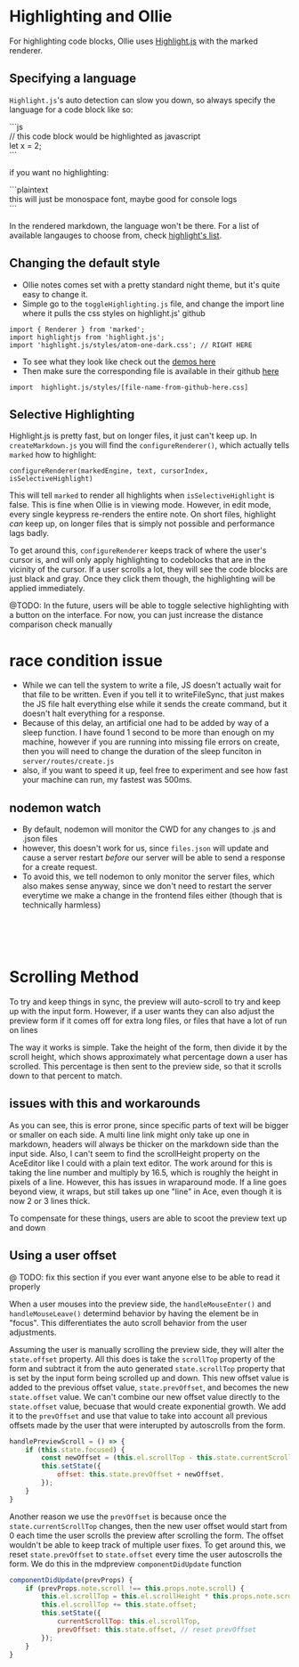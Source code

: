 # Highlighting and Ollie
For highlighting code blocks, Ollie uses [Highlight.js](https://highlightjs.org) with the marked renderer.

## Specifying a language
`Highlight.js`'s auto detection can slow you down, so always specify the language for a code block like so:

\```js\
// this code block would be highlighted as javascript\
let x = 2;\
\```

if you want no highlighting:

\```plaintext\
this will just be monospace font, maybe good for console logs\
\```

In the rendered markdown, the language won't be there. For a list of available langauges to choose from, check [highlight's list](https://highlightjs.org/static/demo/).

## Changing the default style
- Ollie notes comes set with a pretty standard night theme, but it's quite easy to change it.
- Simple go to the `toggleHighlighting.js` file, and change the import line where it pulls the css styles on highlight.js' github

```
import { Renderer } from 'marked';
import highlightjs from 'highlight.js';
import 'highlight.js/styles/atom-one-dark.css'; // RIGHT HERE
```
- To see what they look like check out the [demos here](https://highlightjs.org/static/demo/)
- Then make sure the corresponding file is available in their github [here]( https://github.com/highlightjs/highlight.js/tree/master/src/styles)

```
import  highlight.js/styles/[file-name-from-github-here.css]
```

## Selective Highlighting
Highlight.js is pretty fast, but on longer files, it just can't keep up. In `createMarkdown.js` you will find the `configureRenderer()`, which actually tells `marked` how to highlight:

```
configureRenderer(markedEngine, text, cursorIndex, isSelectiveHighlight)
```

This will tell `marked` to render all highlights when `isSelectiveHighlight` is false. This is fine when Ollie is in viewing mode. However, in edit mode, every single keypress re-renders the entire note. On short files, highlight *can* keep up, on longer files that is simply not possible and performance lags badly.

To get around this, `configureRenderer` keeps track of where the user's cursor is, and will only apply highlighting to codeblocks that are in the vicinity of the cursor. If a user scrolls a lot, they will see the code blocks are just black and gray. Once they click them though, the highlighting will be applied immediately.

@TODO: In the future, users will be able to toggle selective highlighting with a button on the interface. For now, you can just increase the distance comparison check manually


# race condition issue
- While we can tell the system to write a file, JS doesn't actually wait for that file to be written. Even if you tell it to writeFileSync, that just makes the JS file halt everything else while it sends the create command, but it doesn't halt everything for a response.
- Because of this delay, an artificial one had to be added by way of a sleep function. I have found 1 second to be more than enough on my machine, however if you are running into missing file errors on create, then you will need to change the duration of the sleep funciton in `server/routes/create.js`
- also, if you want to speed it up, feel free to experiment and see how fast your machine can run, my fastest was 500ms.

## nodemon watch
- By default, nodemon will monitor the CWD for any changes to .js and .json files
- however, this doesn't work for us, since `files.json` will update and cause a server restart *before* our server will be able to send a response for a create request.
- To avoid this, we tell nodemon to only monitor the server files, which also makes sense anyway, since we don't need to restart the server everytime we make a change in the frontend files either (though that is technically harmless)

<br/>
<br/>
<br/>

# Scrolling Method
To try and keep things in sync, the preview will auto-scroll to try and keep up
with the input form. However, if a user wants they can also adjust the preview form if it comes off for extra long files, or files that have a lot of run on lines

The way it works is simple. Take the height of the form, then divide it by the scroll height, which shows approximately what percentage down a user has scrolled. This percentage is then sent to the preview side, so that it scrolls down to that percent to match.

## issues with this and workarounds
As you can see, this is error prone, since specific parts of text will be bigger or smaller on each side. A multi line link might only take up one in markdown, headers will always be thicker on the markdown side than the input side. Also, I can't seem to find the scrollHeight property on the AceEditor like I could with a plain text editor. The work around for this is taking the line number and multiply by 16.5, which is roughly the height in pixels of a line. However, this has issues in wraparound mode. If a line goes beyond view, it wraps, but still takes up one "line" in Ace, even though it is now 2 or 3 lines thick.

To compensate for these things, users are able to scoot the preview text up and down

## Using a user offset
@ TODO: fix this section if you ever want anyone else to be able to read it properly

When a user mouses into the preview side, the `handleMouseEnter()` and `handleMouseLeave()` determind behavior by having the element be in "focus". This differentiates the auto scroll behavior from the user adjustments.

Assuming the user is manually scrolling the preview side, they will alter the `state.offset` property. All this does is take the `scrollTop` property of the form and subtract it from the auto generated `state.scrollTop` property that is set by the input form being scrolled up and down. This new offset value is added to the previous offset value, `state.prevOffset`, and becomes the new `state.offset` value. We can't combine our new offset value directly to the `state.offset` value, becuase that would create exponential growth. We add it to the `prevOffset` and use that value to take into account all previous offsets made by the user that were interupted by autoscrolls from the form.

```js
handlePreviewScroll = () => {
    if (this.state.focused) {
        const newOffset = (this.el.scrollTop - this.state.currentScrollTop);
        this.setState({
            offset: this.state.prevOffset + newOffset,
        });
    }
}
```

Another reason we use the `prevOffset` is because once the `state.currentScrollTop` changes, then the new user offset would start from 0 each time the user scrolls the preview after scrolling the form. The offset wouldn't be able to keep track of multiple user fixes. To get around this, we reset `state.prevOffset` to `state.offset` every time the user autoscrolls the form. We do this in the mdpreview `componentDidUpdate` function

```js
componentDidUpdate(prevProps) {
    if (prevProps.note.scroll !== this.props.note.scroll) {
        this.el.scrollTop = this.el.scrollHeight * this.props.note.scroll;
        this.el.scrollTop += this.state.offset;
        this.setState({
            currentScrollTop: this.el.scrollTop,
            prevOffset: this.state.offset, // reset prevOffset
        });
    }
}
```

